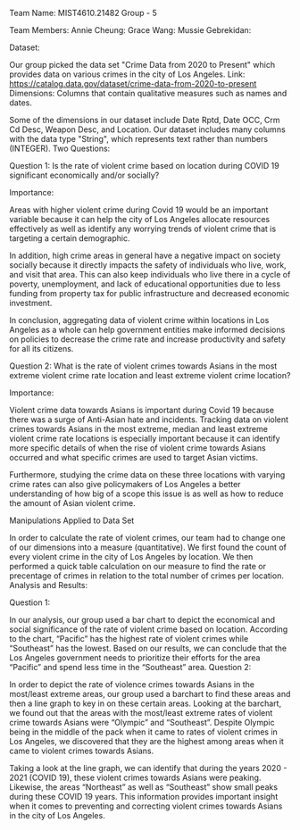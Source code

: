 Team Name: MIST4610.21482 Group - 5

Team Members:
Annie Cheung:
Grace Wang:
Mussie Gebrekidan:

Dataset:

Our group picked the data set "Crime Data from 2020 to Present" which provides data on various crimes in the city of Los Angeles.
Link: https://catalog.data.gov/dataset/crime-data-from-2020-to-present
Dimensions: Columns that contain qualitative measures such as names and dates.

Some of the dimensions in our dataset include Date Rptd, Date OCC, Crm Cd Desc, Weapon Desc, and Location.
Our dataset includes many columns with the data type "String", which represents text rather than numbers (INTEGER).
Two Questions:

Question 1: Is the rate of violent crime based on location during COVID 19 significant economically and/or socially?

Importance:

Areas with higher violent crime during Covid 19 would be an important variable because it can help the city of Los Angeles allocate resources effectively as well as identify any worrying trends of violent crime that is targeting a certain demographic.

In addition, high crime areas in general have a negative impact on society socially because it directly impacts the safety of individuals who live, work, and visit that area. This can also keep individuals who live there in a cycle of poverty, unemployment, and lack of educational opportunities due to less funding from property tax for public infrastructure and decreased economic investment.

In conclusion, aggregating data of violent crime within locations in Los Angeles as a whole can help government entities make informed decisions on policies to decrease the crime rate and increase productivity and safety for all its citizens.

Question 2: What is the rate of violent crimes towards Asians in the most extreme violent crime rate location and least extreme violent crime location?

Importance:

Violent crime data towards Asians is important during Covid 19 because there was a surge of Anti-Asian hate and incidents. Tracking data on violent crimes towards Asians in the most extreme, median and least extreme violent crime rate locations is especially important because it can identify more specific details of when the rise of violent crime towards Asians occurred and what specific crimes are used to target Asian victims.

Furthermore, studying the crime data on these three locations with varying crime rates can also give policymakers of Los Angeles a better understanding of how big of a scope this issue is as well as how to reduce the amount of Asian violent crime.

Manipulations Applied to Data Set

In order to calculate the rate of violent crimes, our team had to change one of our dimensions into a measure (quantitative). We first found the count of every violent crime in the city of Los Angeles by location. We then performed a quick table calculation on our measure to find the rate or precentage of crimes in relation to the total number of crimes per location.
Analysis and Results:

Question 1:

In our analysis, our group used a bar chart to depict the economical and social significance of the rate of violent crime based on location. According to the chart, “Pacific” has the highest rate of violent crimes while “Southeast” has the lowest. Based on our results, we can conclude that the Los Angeles government needs to prioritize their efforts for the area “Pacific” and spend less time in the “Southeast” area.
Question 2:

In order to depict the rate of violence crimes towards Asians in the most/least extreme areas, our group used a barchart to find these areas and then a line graph to key in on these certain areas. Looking at the barchart, we found out that the areas with the most/least extreme rates of violent crime towards Asians were “Olympic” and “Southeast”. Despite Olympic being in the middle of the pack when it came to rates of violent crimes in Los Angeles, we discovered that they are the highest among areas when it came to violent crimes towards Asians.

Taking a look at the line graph, we can identify that during the years 2020 - 2021 (COVID 19), these violent crimes towards Asians were peaking. Likewise, the areas “Northeast” as well as “Southeast” show small peaks during these COVID 19 years. This information provides important insight when it comes to preventing and correcting violent crimes towards Asians in the city of Los Angeles.
